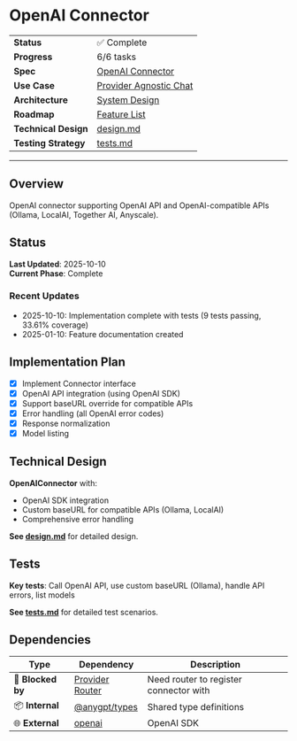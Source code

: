 # OpenAI Connector

| | |
|---|---|
| **Status** | ✅ Complete |
| **Progress** | 6/6 tasks |
| **Spec** | [OpenAI Connector](../../../../products/anygpt/specs/README.md#provider-connectors) |
| **Use Case** | [Provider Agnostic Chat](../../../../products/anygpt/cases/provider-agnostic-chat.md) |
| **Architecture** | [System Design](../../architecture.md) |
| **Roadmap** | [Feature List](../../roadmap.md) |
| **Technical Design** | [design.md](./design.md) |
| **Testing Strategy** | [tests.md](./tests.md) |

---

## Overview

OpenAI connector supporting OpenAI API and OpenAI-compatible APIs (Ollama, LocalAI, Together AI, Anyscale).

## Status

**Last Updated**: 2025-10-10  
**Current Phase**: Complete

### Recent Updates
- 2025-10-10: Implementation complete with tests (9 tests passing, 33.61% coverage)
- 2025-01-10: Feature documentation created

## Implementation Plan

- [x] Implement Connector interface
- [x] OpenAI API integration (using OpenAI SDK)
- [x] Support baseURL override for compatible APIs
- [x] Error handling (all OpenAI error codes)
- [x] Response normalization
- [x] Model listing

## Technical Design

**OpenAIConnector** with:
- OpenAI SDK integration
- Custom baseURL for compatible APIs (Ollama, LocalAI)
- Comprehensive error handling

**See [design.md](./design.md)** for detailed design.

## Tests

**Key tests**: Call OpenAI API, use custom baseURL (Ollama), handle API errors, list models

**See [tests.md](./tests.md)** for detailed test scenarios.

## Dependencies

| Type | Dependency | Description |
|------|------------|-------------|
| 🚫 **Blocked by** | [Provider Router](../1-2-provider-router/) | Need router to register connector with |
| 📦 **Internal** | [@anygpt/types](../../packages/types/) | Shared type definitions |
| 🌐 **External** | [openai](https://www.npmjs.com/package/openai) | OpenAI SDK |
